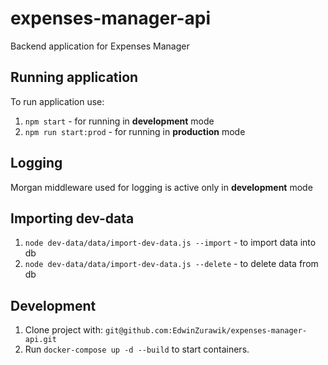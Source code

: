 # expenses-manager-api

Backend application for Expenses Manager

## Running application

To run application use:

1. `npm start` - for running in **development** mode
1. `npm run start:prod` - for running in **production** mode

## Logging

Morgan middleware used for logging is active only in **development** mode

## Importing dev-data

1. `node dev-data/data/import-dev-data.js --import` - to import data into db
1. `node dev-data/data/import-dev-data.js --delete` - to delete data from db

## Development

1. Clone project with: `git@github.com:EdwinZurawik/expenses-manager-api.git`
1. Run `docker-compose up -d --build` to start containers.
